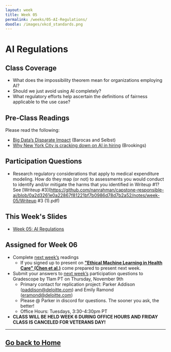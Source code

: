 ```yaml
---
layout: week
title: Week 05
permalink: /weeks/05-AI-Regulations/
doodle: /images/xkcd_standards.png
---
```


# AI Regulations

## Class Coverage
* What does the impossibility theorem mean for organizations employing AI? 
* Should we just avoid using AI completely?
* What regulatory efforts help ascertain the definitions of fairness applicable to the use case?

## Pre-Class Readings
Please read the following:
* [Big Data’s Disparate Impact](https://papers.ssrn.com/sol3/papers.cfm?abstract_id=2477899) (Barocas and Selbst)
* [Why New York City is cracking down on AI in hiring](https://www.brookings.edu/blog/techtank/2021/12/20/why-new-york-city-is-cracking-down-on-ai-in-hiring/) (Brookings)


## Participation Questions 
* Research regulatory considerations that apply to medical expenditure modeling. How do they map (or not) to assessments you would conduct to identify and/or mitigate the harms that you identified in Writeup #1? See [Writeup #3](https://github.com/nanrahman/capstone-responsible-ai/blob/0a2d3261e0a22867f81221bf7b0986d78d7b2a52/notes/week-05/Writeup #3 (1).pdf)

## This Week's Slides
* [Week 05: AI Regulations](https://github.com/nanrahman/capstone-responsible-ai/blob/0a2d3261e0a22867f81221bf7b0986d78d7b2a52/notes/week-05/Week-5-slides.pdf)

## Assigned for Week 06
* Complete [next week’s](https://nanrahman.github.io/capstone-responsible-ai/weeks/06-Fairness-Assessments/) readings
    * If you signed up to present on [**"Ethical Machine Learning in Health Care" (Chen et al.)**](https://arxiv.org/pdf/2009.10576.pdf) come prepared to present next week.
* Submit your answers to [next week’s](https://nanrahman.github.io/capstone-responsible-ai/weeks/06-Fairness-Assessments/) participation questions to Gradescope by 11am PT on Thursday, November 9th
  * Primary contact for replication project: Parker Addison (paddison@deloitte.com) and Emily Ramond (eramond@deloitte.com)
  * Please @ Parker in discord for questions. The sooner you ask, the better!
  * Office Hours: Tuesdays, 3:30-4:30pm PT
* **CLASS WILL BE HELD WEEK 6 DURING OFFICE HOURS AND FRIDAY CLASS IS CANCELED FOR VETERANS DAY!**

---
[Go back to Home](https://nanrahman.github.io/capstone-responsible-ai/)
---

